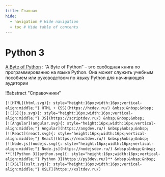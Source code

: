 ```yaml
---
title: Главная
hide:
  - navigation # Hide navigation
  - toc # Hide table of contents
---
```


# Python 3

<div class="layout layout2" markdown="1">

<div class="cell" markdown="1">

[A Byte of Python](/bop/)
: “A Byte of Python” – это свободная книга по программированию на языке Python. Она может служить учебным пособием или руководством по языку Python для начинающей аудитории

</div>

<div class="cell" markdown="1">

</div>

</div>

!!!abstract "Справочники"

    [![HTML](html.svg){: style="height:16px;width:16px;vertical-align:middle;"} HTML + CSS](https://hcdev.ru/) &nbsp;&nbsp;&nbsp;
    [![JS](js.svg){: style="height:16px;width:16px;vertical-align:middle;"} JS](https://scriptdev.ru/) &nbsp;&nbsp;&nbsp;
    [![Angular](angular.svg){: style="height:16px;width:16px;vertical-align:middle;"} Angular](https://angdev.ru/) &nbsp;&nbsp;&nbsp;
    [![React](react.svg){: style="height:16px;width:16px;vertical-align:middle;"} React](https://reactdev.ru/) &nbsp;&nbsp;&nbsp;
    [![Node.js](nodejs.svg){: style="height:16px;width:16px;vertical-align:middle;"} Node.js](https://nodejsdev.ru/) &nbsp;&nbsp;&nbsp;
    **[![Python 3](python.svg){: style="height:16px;width:16px;vertical-align:middle;"} Python 3](https://py3dev.ru/)** &nbsp;&nbsp;&nbsp;
    [![XSLT](xslt.svg){: style="height:16px;width:16px;vertical-align:middle;"} XSLT](https://xsltdev.ru/)
